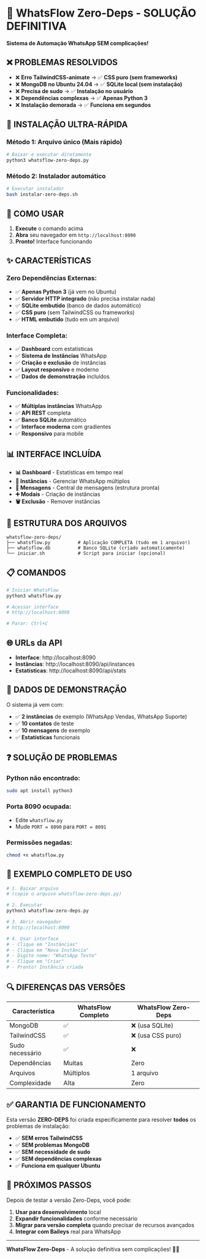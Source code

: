# 🤖 WhatsFlow Zero-Deps - SOLUÇÃO DEFINITIVA

**Sistema de Automação WhatsApp SEM complicações!**

## ❌ PROBLEMAS RESOLVIDOS

- ❌ **Erro TailwindCSS-animate** → ✅ **CSS puro (sem frameworks)**
- ❌ **MongoDB no Ubuntu 24.04** → ✅ **SQLite local (sem instalação)**
- ❌ **Precisa de sudo** → ✅ **Instalação no usuário**
- ❌ **Dependências complexas** → ✅ **Apenas Python 3**
- ❌ **Instalação demorada** → ✅ **Funciona em segundos**

## 🚀 INSTALAÇÃO ULTRA-RÁPIDA

### Método 1: Arquivo único (Mais rápido)
```bash
# Baixar e executar diretamente
python3 whatsflow-zero-deps.py
```

### Método 2: Instalador automático
```bash
# Executar instalador
bash instalar-zero-deps.sh
```

## 📱 COMO USAR

1. **Execute** o comando acima
2. **Abra** seu navegador em `http://localhost:8090`
3. **Pronto!** Interface funcionando

## ✨ CARACTERÍSTICAS

### **Zero Dependências Externas:**
- ✅ **Apenas Python 3** (já vem no Ubuntu)
- ✅ **Servidor HTTP integrado** (não precisa instalar nada)
- ✅ **SQLite embutido** (banco de dados automático)
- ✅ **CSS puro** (sem TailwindCSS ou frameworks)
- ✅ **HTML embutido** (tudo em um arquivo)

### **Interface Completa:**
- ✅ **Dashboard** com estatísticas
- ✅ **Sistema de Instâncias** WhatsApp
- ✅ **Criação e exclusão** de instâncias
- ✅ **Layout responsivo** e moderno
- ✅ **Dados de demonstração** incluídos

### **Funcionalidades:**
- ✅ **Múltiplas instâncias** WhatsApp
- ✅ **API REST** completa
- ✅ **Banco SQLite** automático
- ✅ **Interface moderna** com gradientes
- ✅ **Responsivo** para mobile

## 📊 INTERFACE INCLUÍDA

- **📊 Dashboard** - Estatísticas em tempo real
- **📱 Instâncias** - Gerenciar WhatsApp múltiplos
- **💬 Mensagens** - Central de mensagens (estrutura pronta)
- **➕ Modais** - Criação de instâncias
- **🗑️ Exclusão** - Remover instâncias

## 🔧 ESTRUTURA DOS ARQUIVOS

```
whatsflow-zero-deps/
├── whatsflow.py          # Aplicação COMPLETA (tudo em 1 arquivo!)
├── whatsflow.db          # Banco SQLite (criado automaticamente)
└── iniciar.sh            # Script para iniciar (opcional)
```

## 📋 COMANDOS

```bash
# Iniciar WhatsFlow
python3 whatsflow.py

# Acessar interface
# http://localhost:8090

# Parar: Ctrl+C
```

## 🌐 URLs da API

- **Interface**: http://localhost:8090
- **Instâncias**: http://localhost:8090/api/instances
- **Estatísticas**: http://localhost:8090/api/stats

## 🎯 DADOS DE DEMONSTRAÇÃO

O sistema já vem com:
- ✅ **2 instâncias** de exemplo (WhatsApp Vendas, WhatsApp Suporte)
- ✅ **10 contatos** de teste
- ✅ **10 mensagens** de exemplo
- ✅ **Estatísticas** funcionais

## ❓ SOLUÇÃO DE PROBLEMAS

### Python não encontrado:
```bash
sudo apt install python3
```

### Porta 8090 ocupada:
- Edite `whatsflow.py`
- Mude `PORT = 8090` para `PORT = 8091`

### Permissões negadas:
```bash
chmod +x whatsflow.py
```

## 🎉 EXEMPLO COMPLETO DE USO

```bash
# 1. Baixar arquivo
# (copie o arquivo whatsflow-zero-deps.py)

# 2. Executar
python3 whatsflow-zero-deps.py

# 3. Abrir navegador
# http://localhost:8090

# 4. Usar interface
# - Clique em "Instâncias"
# - Clique em "Nova Instância"
# - Digite nome: "WhatsApp Teste"
# - Clique em "Criar"
# - Pronto! Instância criada
```

## 🔍 DIFERENÇAS DAS VERSÕES

| Característica | WhatsFlow Completo | WhatsFlow Zero-Deps |
|---|---|---|
| MongoDB | ✅ | ❌ (usa SQLite) |
| TailwindCSS | ✅ | ❌ (usa CSS puro) |
| Sudo necessário | ✅ | ❌ |
| Dependências | Muitas | Zero |
| Arquivos | Múltiplos | 1 arquivo |
| Complexidade | Alta | Zero |

## ✅ GARANTIA DE FUNCIONAMENTO

Esta versão **ZERO-DEPS** foi criada especificamente para resolver **todos** os problemas de instalação:

- ✅ **SEM erros TailwindCSS**
- ✅ **SEM problemas MongoDB**  
- ✅ **SEM necessidade de sudo**
- ✅ **SEM dependências complexas**
- ✅ **Funciona em qualquer Ubuntu**

## 🚀 PRÓXIMOS PASSOS

Depois de testar a versão Zero-Deps, você pode:

1. **Usar para desenvolvimento** local
2. **Expandir funcionalidades** conforme necessário
3. **Migrar para versão completa** quando precisar de recursos avançados
4. **Integrar com Baileys** real para WhatsApp

---

**WhatsFlow Zero-Deps** - A solução definitiva sem complicações! 🤖📱